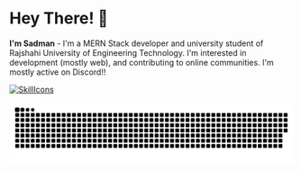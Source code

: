 # Hey There! 👋
**I'm Sadman** - I'm a MERN Stack developer and university student of Rajshahi University of Engineering Technology. I'm interested in development (mostly web), and contributing to online communities. I'm mostly active on Discord!!

[![SkillIcons](https://skillicons.dev/icons?i=html,css,js,py,vscode,twitter,stackoverflow,regex,powershell,netlify,matlab,linux,linkedin,instagram,heroku,githubactions,github,git,django,discord,codepen,webpack,vite,vercel,ts,threejs,tailwind,svg,sass,replit,redux,redis,react,pug,postman,postgres,php,nodejs,nginx,mysql,mongodb,md,latex,kubernetes,jquery,jest,jenkins,java,idea,graphql,gatsby,firebase,express,docker,bots,devto,cloudflare,cpp,c,bootstrap,bash,babel,aws,astro,arduino,ansible)](https://skillicons.dev)<br/>




![](https://github.com/FahadBinHussain/FahadBinHussain/blob/main/github-contribution-grid-snake.svg)
